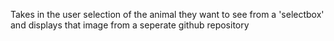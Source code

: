 Takes in the user selection of the animal they want to see from a 'selectbox' and displays that image from a seperate github repository
